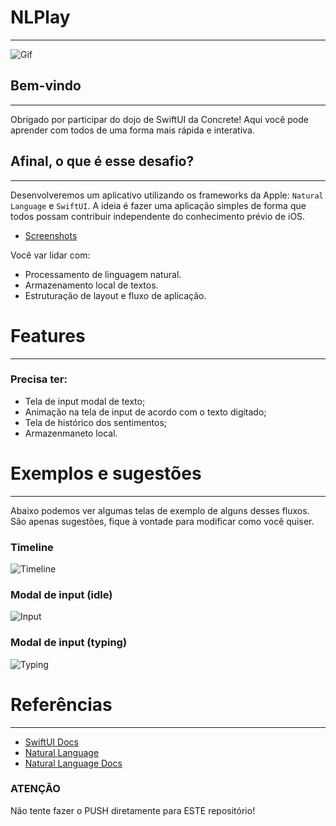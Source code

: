# NLPlay

---

![Gif](assets/Logo-animado-1.gif)

## Bem-vindo

---

Obrigado por participar do dojo de SwiftUI da Concrete! Aqui você pode aprender com todos de uma forma mais rápida e interativa.

## Afinal, o que é esse desafio?

---

Desenvolveremos um aplicativo utilizando os frameworks da Apple: ```Natural Language``` e ```SwiftUI```. A ideia é fazer uma aplicação simples de forma que todos possam contribuir independente do conhecimento prévio de iOS.

- [Screenshots](assets)

Você var lidar com:

- Processamento de linguagem natural.
- Armazenamento local de textos.
- Estruturação de layout e fluxo de aplicação.

# Features

---

### Precisa ter:

- Tela de input modal de texto;
- Animação na tela de input de acordo com o texto digitado;
- Tela de histórico dos sentimentos;
- Armazenmaneto local.

# Exemplos e sugestões

---

Abaixo podemos ver algumas telas de exemplo de alguns desses fluxos. São apenas sugestões, fique à vontade para modificar como você quiser.

### Timeline

![Timeline](assets/Screen1.png)

### Modal de input (idle)

![Input](assets/Screen2.png)

### Modal de input (typing)

![Typing](assets/Screen3.png)

# Referências

---

- [SwiftUI Docs](https://developer.apple.com/documentation/swiftui)
- [Natural Language](https://martinmitrevski.com/2019/07/14/sentiment-analysis-with-natural-language-and-swiftui/?utm_campaign=AppCoda%20Weekly&utm_medium=email&utm_source=Revue%20newsletter)
- [Natural Language Docs](https://developer.apple.com/documentation/naturallanguage)

### **ATENÇÃO**

Não tente fazer o PUSH diretamente para ESTE repositório!